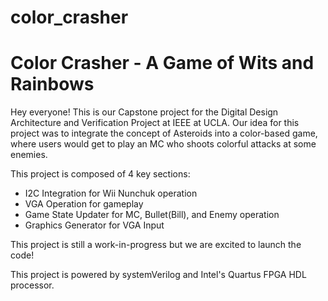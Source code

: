 # color_crasher
<h1> Color Crasher - A Game of Wits and Rainbows </h1>

Hey everyone! This is our Capstone project for the Digital Design Architecture and Verification Project at IEEE at UCLA. Our idea for this project was to integrate the concept of Asteroids into a color-based game, where users would get to play an MC who shoots colorful attacks at some enemies.

This project is composed of 4 key sections:
- I2C Integration for Wii Nunchuk operation
- VGA Operation for gameplay
- Game State Updater for MC, Bullet(Bill), and Enemy operation
- Graphics Generator for VGA Input

This project is still a work-in-progress but we are excited to launch the code!

This project is powered by systemVerilog and Intel's Quartus FPGA HDL processor.
